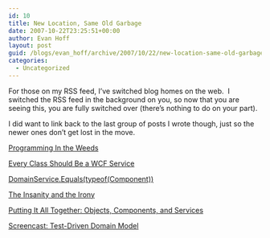 ```yaml
---
id: 10
title: New Location, Same Old Garbage
date: 2007-10-22T23:25:51+00:00
author: Evan Hoff
layout: post
guid: /blogs/evan_hoff/archive/2007/10/22/new-location-same-old-garbage.aspx
categories:
  - Uncategorized
---
```

For those on my RSS feed, I&#8217;ve switched blog homes on the web.&nbsp; I switched the RSS feed in the background on you, so now that you are seeing this, you are fully switched over (there&#8217;s nothing to do on your part).

I did want to link back to the last group of posts I wrote though, just so the newer ones don&#8217;t get lost in the move.

<a href="http://evanhoff.com/archive/2007/10/21/61.aspx" target="_blank">Programming In the Weeds</a>

[Every Class Should Be a WCF Service](http://evanhoff.com/archive/2007/10/21/60.aspx)

[DomainService.Equals(typeof(Component))](http://evanhoff.com/archive/2007/10/21/59.aspx)

[The Insanity and the Irony](http://evanhoff.com/archive/2007/10/21/58.aspx)

[Putting It All Together: Objects, Components, and Services](http://evanhoff.com/archive/2007/10/18/57.aspx)

[Screencast: Test-Driven Domain Model](http://evanhoff.com/archive/2007/10/17/56.aspx)